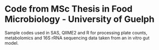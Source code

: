 # Code from MSc Thesis in Food Microbiology - University of Guelph 

Sample codes used in SAS, QIIME2 and R for processing plate counts, metabolomics and 16S rRNA sequencing data taken from an in vitro gut model.
